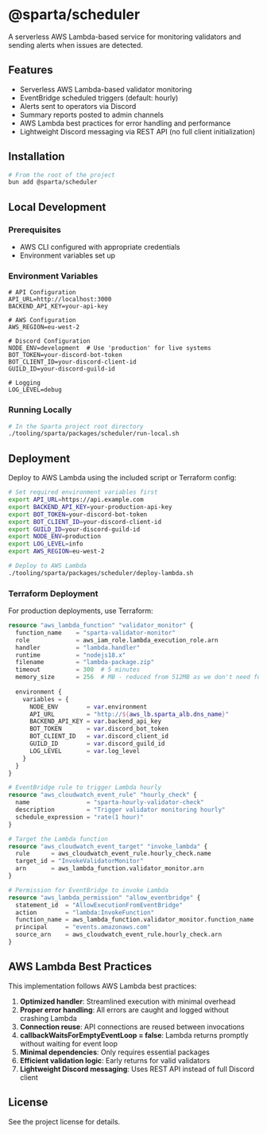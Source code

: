 # @sparta/scheduler

A serverless AWS Lambda-based service for monitoring validators and sending alerts when issues are detected.

## Features

- Serverless AWS Lambda-based validator monitoring
- EventBridge scheduled triggers (default: hourly)
- Alerts sent to operators via Discord
- Summary reports posted to admin channels
- AWS Lambda best practices for error handling and performance
- Lightweight Discord messaging via REST API (no full client initialization)

## Installation

```bash
# From the root of the project
bun add @sparta/scheduler
```

## Local Development

### Prerequisites

- AWS CLI configured with appropriate credentials
- Environment variables set up

### Environment Variables

```
# API Configuration
API_URL=http://localhost:3000
BACKEND_API_KEY=your-api-key

# AWS Configuration
AWS_REGION=eu-west-2

# Discord Configuration
NODE_ENV=development  # Use 'production' for live systems
BOT_TOKEN=your-discord-bot-token
BOT_CLIENT_ID=your-discord-client-id
GUILD_ID=your-discord-guild-id

# Logging
LOG_LEVEL=debug
```

### Running Locally

```bash
# In the Sparta project root directory
./tooling/sparta/packages/scheduler/run-local.sh
```

## Deployment

Deploy to AWS Lambda using the included script or Terraform config:

```bash
# Set required environment variables first
export API_URL=https://api.example.com
export BACKEND_API_KEY=your-production-api-key
export BOT_TOKEN=your-discord-bot-token
export BOT_CLIENT_ID=your-discord-client-id
export GUILD_ID=your-discord-guild-id
export NODE_ENV=production
export LOG_LEVEL=info
export AWS_REGION=eu-west-2

# Deploy to AWS Lambda
./tooling/sparta/packages/scheduler/deploy-lambda.sh
```

### Terraform Deployment

For production deployments, use Terraform:

```terraform
resource "aws_lambda_function" "validator_monitor" {
  function_name    = "sparta-validator-monitor"
  role             = aws_iam_role.lambda_execution_role.arn
  handler          = "lambda.handler"
  runtime          = "nodejs18.x"
  filename         = "lambda-package.zip"
  timeout          = 300  # 5 minutes
  memory_size      = 256  # MB - reduced from 512MB as we don't need full Discord client
  
  environment {
    variables = {
      NODE_ENV        = var.environment
      API_URL         = "http://${aws_lb.sparta_alb.dns_name}"
      BACKEND_API_KEY = var.backend_api_key
      BOT_TOKEN       = var.discord_bot_token
      BOT_CLIENT_ID   = var.discord_client_id
      GUILD_ID        = var.discord_guild_id
      LOG_LEVEL       = var.log_level
    }
  }
}

# EventBridge rule to trigger Lambda hourly
resource "aws_cloudwatch_event_rule" "hourly_check" {
  name                = "sparta-hourly-validator-check"
  description         = "Trigger validator monitoring hourly"
  schedule_expression = "rate(1 hour)"
}

# Target the Lambda function
resource "aws_cloudwatch_event_target" "invoke_lambda" {
  rule      = aws_cloudwatch_event_rule.hourly_check.name
  target_id = "InvokeValidatorMonitor"
  arn       = aws_lambda_function.validator_monitor.arn
}

# Permission for EventBridge to invoke Lambda
resource "aws_lambda_permission" "allow_eventbridge" {
  statement_id  = "AllowExecutionFromEventBridge"
  action        = "lambda:InvokeFunction"
  function_name = aws_lambda_function.validator_monitor.function_name
  principal     = "events.amazonaws.com"
  source_arn    = aws_cloudwatch_event_rule.hourly_check.arn
}
```

## AWS Lambda Best Practices

This implementation follows AWS Lambda best practices:

1. **Optimized handler**: Streamlined execution with minimal overhead
2. **Proper error handling**: All errors are caught and logged without crashing Lambda
3. **Connection reuse**: API connections are reused between invocations
4. **callbackWaitsForEmptyEventLoop = false**: Lambda returns promptly without waiting for event loop
5. **Minimal dependencies**: Only requires essential packages
6. **Efficient validation logic**: Early returns for valid validators
7. **Lightweight Discord messaging**: Uses REST API instead of full Discord client

## License

See the project license for details. 